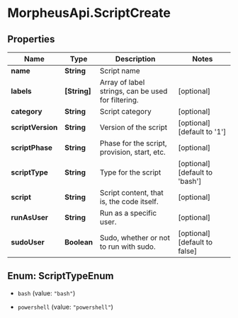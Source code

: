 # MorpheusApi.ScriptCreate

## Properties

Name | Type | Description | Notes
------------ | ------------- | ------------- | -------------
**name** | **String** | Script name | 
**labels** | **[String]** | Array of label strings, can be used for filtering. | [optional] 
**category** | **String** | Script category | [optional] 
**scriptVersion** | **String** | Version of the script | [optional] [default to &#39;1&#39;]
**scriptPhase** | **String** | Phase for the script, provision, start, etc. | [optional] 
**scriptType** | **String** | Type for the script | [optional] [default to &#39;bash&#39;]
**script** | **String** | Script content, that is, the code itself. | [optional] 
**runAsUser** | **String** | Run as a specific user. | [optional] 
**sudoUser** | **Boolean** | Sudo, whether or not to run with sudo. | [optional] [default to false]



## Enum: ScriptTypeEnum


* `bash` (value: `"bash"`)

* `powershell` (value: `"powershell"`)




